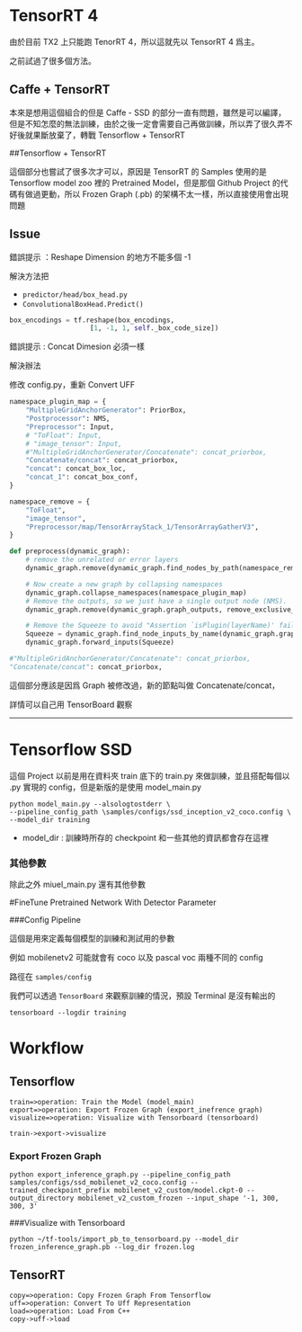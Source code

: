 # TensorRT 4

由於目前 TX2 上只能跑 TenorRT 4，所以這就先以 TensorRT 4 爲主。

之前試過了很多個方法。









## Caffe + TensorRT

本來是想用這個組合的但是 Caffe - SSD 的部分一直有問題，雖然是可以編譯，但是不知怎麼的無法訓練，由於之後一定會需要自己再做訓練，所以弄了很久弄不好後就果斷放棄了，轉戰 Tensorflow + TensorRT



##Tensorflow + TensorRT

這個部分也嘗試了很多次才可以，原因是 TensorRT 的 Samples 使用的是 Tensorflow model zoo 裡的 Pretrained Model，但是那個 Github Project 的代碼有做過更動，所以 Frozen Graph (.pb) 的架構不太一樣，所以直接使用會出現問題



## Issue

錯誤提示 ：Reshape Dimension 的地方不能多個 -1

解決方法把

- `predictor/head/box_head.py`
- `ConvolutionalBoxHead.Predict()`

```python
box_encodings = tf.reshape(box_encodings,
					[1, -1, 1, self._box_code_size])
```



錯誤提示 : Concat Dimesion 必須一樣

解決辦法

修改 config.py，重新 Convert UFF 

```python
namespace_plugin_map = { 
    "MultipleGridAnchorGenerator": PriorBox,
    "Postprocessor": NMS,
    "Preprocessor": Input,
    # "ToFloat": Input,
    # "image_tensor": Input,
    #"MultipleGridAnchorGenerator/Concatenate": concat_priorbox,
    "Concatenate/concat": concat_priorbox,
    "concat": concat_box_loc,
    "concat_1": concat_box_conf,
}

namespace_remove = { 
    "ToFloat",
    "image_tensor",
    "Preprocessor/map/TensorArrayStack_1/TensorArrayGatherV3",
}

def preprocess(dynamic_graph):
    # remove the unrelated or error layers
    dynamic_graph.remove(dynamic_graph.find_nodes_by_path(namespace_remove), remove_exclusive_dependencies=False)

    # Now create a new graph by collapsing namespaces
    dynamic_graph.collapse_namespaces(namespace_plugin_map)
    # Remove the outputs, so we just have a single output node (NMS).
    dynamic_graph.remove(dynamic_graph.graph_outputs, remove_exclusive_dependencies=False)

    # Remove the Squeeze to avoid "Assertion `isPlugin(layerName)' failed"
    Squeeze = dynamic_graph.find_node_inputs_by_name(dynamic_graph.graph_outputs[0], 'Squeeze')
    dynamic_graph.forward_inputs(Squeeze)   
```

```python
#"MultipleGridAnchorGenerator/Concatenate": concat_priorbox,
"Concatenate/concat": concat_priorbox,
```

這個部分應該是因爲 Graph 被修改過，新的節點叫做 Concatenate/concat，

詳情可以自己用 TensorBoard 觀察

----

# Tensorflow SSD

這個 Project 以前是用在資料夾 train 底下的 train.py 來做訓練，並且搭配每個以 .py 實現的 config，但是新版的是使用 model_main.py

```shell
python model_main.py --alsologtostderr \
--pipeline_config_path \samples/configs/ssd_inception_v2_coco.config \
--model_dir training
```

- model_dir : 訓練時所存的 checkpoint 和一些其他的資訊都會存在這裡



### 其他參數

除此之外 miuel_main.py 還有其他參數



#FineTune Pretrained Network With Detector Parameter

###Config Pipeline

這個是用來定義每個模型的訓練和測試用的參數

例如 mobilenetv2 可能就會有 coco 以及 pascal voc 兩種不同的 config

路徑在 `samples/config`



我們可以透過 `TensorBoard` 來觀察訓練的情況，預設 Terminal 是沒有輸出的

```shell
tensorboard --logdir training
```

# Workflow

## Tensorflow

```flow
train=>operation: Train the Model (model_main)
export=>operation: Export Frozen Graph (export_inefrence graph)
visualize=>operation: Visualize with Tensorboard (tensorboard)

train->export->visualize
```

### Export Frozen Graph

```shell
python export_inference_graph.py --pipeline_config_path samples/configs/ssd_mobilenet_v2_coco.config --trained_checkpoint_prefix mobilenet_v2_custom/model.ckpt-0 --output_directory mobilenet_v2_custom_frozen --input_shape '-1, 300, 300, 3'
```

###Visualize with Tensorboard

```shell
python ~/tf-tools/import_pb_to_tensorboard.py --model_dir frozen_inference_graph.pb --log_dir frozen.log
```





## TensorRT

```flow
copy=>operation: Copy Frozen Graph From Tensorflow
uff=>operation: Convert To Uff Representation
load=>operation: Load From C++
copy->uff->load

```

